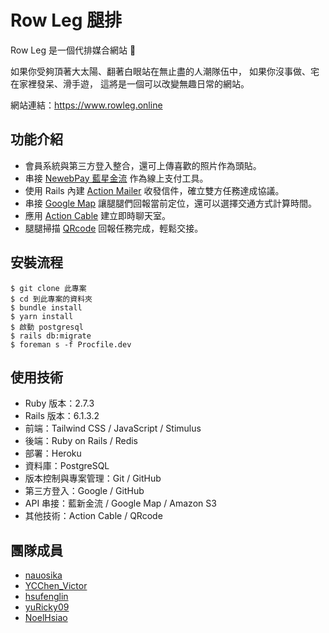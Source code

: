 # Row Leg 腿排

Row Leg 是一個代排媒合網站 🧍

如果你受夠頂著大太陽、翻著白眼站在無止盡的人潮隊伍中，
如果你沒事做、宅在家裡發呆、滑手遊，
這將是一個可以改變無趣日常的網站。

網站連結：https://www.rowleg.online

## 功能介紹

- 會員系統與第三方登入整合，還可上傳喜歡的照片作為頭貼。
- 串接 [NewebPay 藍星金流](https://www.newebpay.com/) 作為線上支付工具。
- 使用 Rails 內建 [Action Mailer](https://guides.rubyonrails.org/action_mailer_basics.html) 收發信件，確立雙方任務達成協議。
- 串接 [Google Map](https://developers.google.com/maps/documentation) 讓腿腿們回報當前定位，還可以選擇交通方式計算時間。
- 應用 [Action Cable](https://guides.rubyonrails.org/action_cable_overview.html) 建立即時聊天室。
- 腿腿掃描 [QRcode](https://github.com/davidshimjs/qrcodejs) 回報任務完成，輕鬆交接。

## 安裝流程

```
$ git clone 此專案
$ cd 到此專案的資料夾
$ bundle install
$ yarn install
$ 啟動 postgresql
$ rails db:migrate
$ foreman s -f Procfile.dev
```

## 使用技術

- Ruby 版本：2.7.3
- Rails 版本：6.1.3.2
- 前端：Tailwind CSS / JavaScript / Stimulus
- 後端：Ruby on Rails / Redis
- 部署：Heroku
- 資料庫：PostgreSQL
- 版本控制與專案管理：Git / GitHub
- 第三方登入：Google / GitHub
- API 串接：藍新金流 / Google Map / Amazon S3
- 其他技術：Action Cable / QRcode

## 團隊成員

- [nauosika](https://github.com/nauosika)
- [YCChen_Victor](https://github.com/YCChenVictor)
- [hsufenglin](https://github.com/hsufenglin)
- [yuRicky09](https://github.com/yuRicky09)
- [NoelHsiao](https://github.com/huihsinhsiao)
